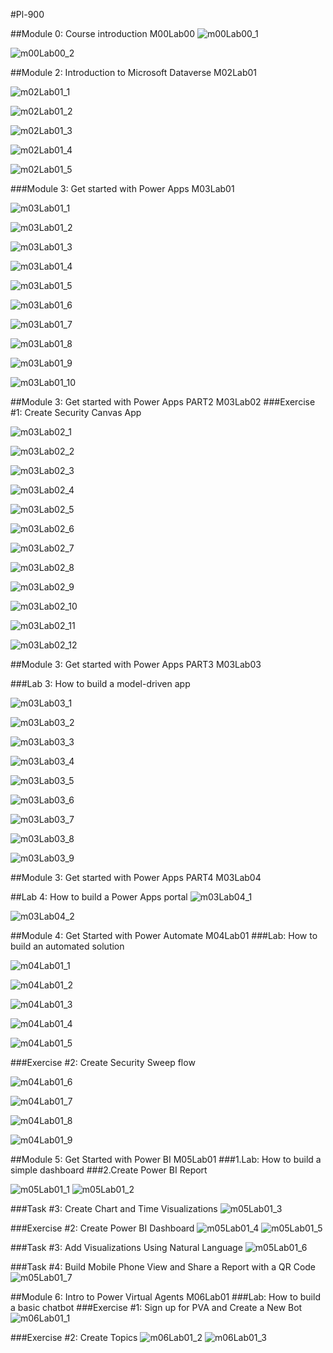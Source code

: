 #Pl-900

##Module 0: Course introduction M00Lab00
![m00Lab00_1](Evidencia/m00Lab00_1.PNG)

![m00Lab00_2](Evidencia/m00Lab00_2.PNG)

##Module 2: Introduction to Microsoft Dataverse M02Lab01

![m02Lab01_1](Evidencia/m02Lab01_1.PNG)

![m02Lab01_2](Evidencia/m02Lab01_2.PNG)

![m02Lab01_3](Evidencia/m02Lab01_3.PNG)

![m02Lab01_4](Evidencia/m02Lab01_4.PNG)

![m02Lab01_5](Evidencia/m02Lab01_5.PNG)

###Module 3: Get started with Power Apps M03Lab01

![m03Lab01_1](Evidencia/m03Lab01_1.PNG)

![m03Lab01_2](Evidencia/m03Lab01_2.PNG)

![m03Lab01_3](Evidencia/m03Lab01_3.PNG)

![m03Lab01_4](Evidencia/m03Lab01_4.PNG)

![m03Lab01_5](Evidencia/m03Lab01_5.PNG)

![m03Lab01_6](Evidencia/m03Lab01_6.PNG)

![m03Lab01_7](Evidencia/m03Lab01_7.PNG)

![m03Lab01_8](Evidencia/m03Lab01_8.PNG)

![m03Lab01_9](Evidencia/m03Lab01_9.PNG)

![m03Lab01_10](Evidencia/m03Lab01_10.PNG)

##Module 3: Get started with Power Apps PART2 M03Lab02
###Exercise #1: Create Security Canvas App

![m03Lab02_1](Evidencia/m03Lab02_1.PNG)

![m03Lab02_2](Evidencia/m03Lab02_2.PNG)

![m03Lab02_3](Evidencia/m03Lab02_3.PNG)

![m03Lab02_4](Evidencia/m03Lab02_4.PNG)

![m03Lab02_5](Evidencia/m03Lab02_5.PNG)

![m03Lab02_6](Evidencia/m03Lab02_6.PNG)

![m03Lab02_7](Evidencia/m03Lab02_7.PNG)

![m03Lab02_8](Evidencia/m03Lab02_8.PNG)

![m03Lab02_9](Evidencia/m03Lab02_9.PNG)

![m03Lab02_10](Evidencia/m03Lab02_10.PNG)

![m03Lab02_11](Evidencia/m03Lab02_11.PNG)

![m03Lab02_12](Evidencia/m03Lab02_12.PNG)

##Module 3: Get started with Power Apps PART3 M03Lab03

###Lab 3: How to build a model-driven app

![m03Lab03_1](Evidencia/m03Lab03_1.PNG)

![m03Lab03_2](Evidencia/m03Lab03_2.PNG)

![m03Lab03_3](Evidencia/m03Lab03_3.PNG)

![m03Lab03_4](Evidencia/m03Lab03_4.PNG)

![m03Lab03_5](Evidencia/m03Lab03_5.PNG)

![m03Lab03_6](Evidencia/m03Lab03_6.PNG)

![m03Lab03_7](Evidencia/m03Lab03_7.PNG)

![m03Lab03_8](Evidencia/m03Lab03_8.PNG)

![m03Lab03_9](Evidencia/m03Lab03_9.PNG)

##Module 3: Get started with Power Apps PART4 M03Lab04

##Lab 4: How to build a Power Apps portal
![m03Lab04_1](Evidencia/m03Lab04_1.PNG)

![m03Lab04_2](Evidencia/m03Lab04_2.PNG)

##Module 4: Get Started with Power Automate M04Lab01
###Lab: How to build an automated solution

![m04Lab01_1](Evidencia/m04Lab01_1.PNG)

![m04Lab01_2](Evidencia/m04Lab01_2.PNG)

![m04Lab01_3](Evidencia/m04Lab01_3.PNG)

![m04Lab01_4](Evidencia/m04Lab01_4.PNG)

![m04Lab01_5](Evidencia/m04Lab01_5.PNG)

###Exercise #2: Create Security Sweep flow

![m04Lab01_6](Evidencia/m04Lab01_6.PNG)

![m04Lab01_7](Evidencia/m04Lab01_7.PNG)

![m04Lab01_8](Evidencia/m04Lab01_8.PNG)

![m04Lab01_9](Evidencia/m04Lab01_9.PNG)

##Module 5: Get Started with Power BI M05Lab01
###1.Lab: How to build a simple dashboard
###2.Create Power BI Report

![m05Lab01_1](Evidencia/m05Lab01_1.PNG)
![m05Lab01_2](Evidencia/m05Lab01_2.PNG)

###Task #3: Create Chart and Time Visualizations
![m05Lab01_3](Evidencia/m05Lab01_3.PNG)

###Exercise #2: Create Power BI Dashboard
![m05Lab01_4](Evidencia/m05Lab01_4.PNG)
![m05Lab01_5](Evidencia/m05Lab01_5.PNG)

###Task #3: Add Visualizations Using Natural Language
![m05Lab01_6](Evidencia/m05Lab01_6.PNG)

###Task #4: Build Mobile Phone View and Share a Report with a QR Code
![m05Lab01_7](Evidencia/m05Lab01_7.PNG)

##Module 6: Intro to Power Virtual Agents M06Lab01
###Lab: How to build a basic chatbot
###Exercise #1: Sign up for PVA and Create a New Bot
![m06Lab01_1](Evidencia/m06Lab01_1.PNG)

###Exercise #2: Create Topics
![m06Lab01_2](Evidencia/m06Lab01_2.PNG)
![m06Lab01_3](Evidencia/m06Lab01_3.PNG)
